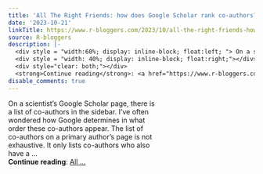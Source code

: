 ```yaml
---
title: 'All The Right Friends: how does Google Scholar rank co-authors?'
date: '2023-10-21'
linkTitle: https://www.r-bloggers.com/2023/10/all-the-right-friends-how-does-google-scholar-rank-co-authors/
source: R-bloggers
description: |-
  <div style = "width:60%; display: inline-block; float:left; "> On a scientist’s Google Scholar page, there is a list of co-authors in the sidebar. I’ve often wondered how Google determines in what order these co-authors appear. The list of co-authors on a primary author’s page is not exhaustive. It only lists co-authors who also have a ...</div>
  <div style = "width: 40%; display: inline-block; float:right;"></div>
  <div style="clear: both;"></div>
  <strong>Continue reading</strong>: <a href="https://www.r-bloggers.com/2023/10/all-the-right-friends-how-does-google-scholar-rank-co-authors/">All ...
disable_comments: true
---
```

<div style = "width:60%; display: inline-block; float:left; "> On a scientist’s Google Scholar page, there is a list of co-authors in the sidebar. I’ve often wondered how Google determines in what order these co-authors appear. The list of co-authors on a primary author’s page is not exhaustive. It only lists co-authors who also have a ...</div>
<div style = "width: 40%; display: inline-block; float:right;"></div>
<div style="clear: both;"></div>
<strong>Continue reading</strong>: <a href="https://www.r-bloggers.com/2023/10/all-the-right-friends-how-does-google-scholar-rank-co-authors/">All ...
